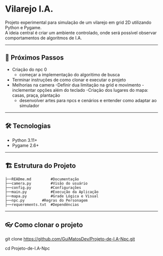 # Vilarejo I.A.

Projeto experimental para simulação de um vilarejo em grid 2D utilizando Python e Pygame.  
A ideia central é criar um ambiente controlado, onde será possível observar comportamentos de algoritmos de I.A.

---

## 🔮 Próximos Passos

- Criação do npc 0 
	- começar a implementação do algoritimo de busca 
- Terminar instruções de como clonar e executar o projeto
- Melhorias na camera
	-Definir dua limitação na grid e movimento
	-inclementar opções além do teclado
-Criação dos lugares do mapa: casas, praça, plantação
	- desenvolver artes para npcs e cenários e entender como adaptar ao simulador

---

## 🛠 Tecnologias

- Python 3.11+  
- Pygame  2.6+

---

## 🏗️ Estrutura do Projeto

```
├──READme.md	     #Documentação
├──camera.py         #Visão do usuário
├──config.py         #Configurações
├──main.py           #Execução da Aplicação
├──mapa.py           #Grade Lógica e Visual
├──npc.py	     #Regras do Personagem          
├──requerements.txt  #Dependências
```

---

## 👓 Como clonar o projeto

git clone https://github.com/GuiMatosDev/Projeto-de-I.A-Npc.git

cd Projeto-de-I.A-Npc



